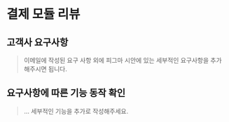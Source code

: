 # 결제 모듈 리뷰

## 고객사 요구사항

> 이메일에 작성된 요구 사항 외에 피그마 시안에 있는 세부적인 요구사항을 추가해주시면 됩니다.

## 요구사항에 따른 기능 동작 확인

> ... 세부적인 기능을 추가로 작성해주세요.
